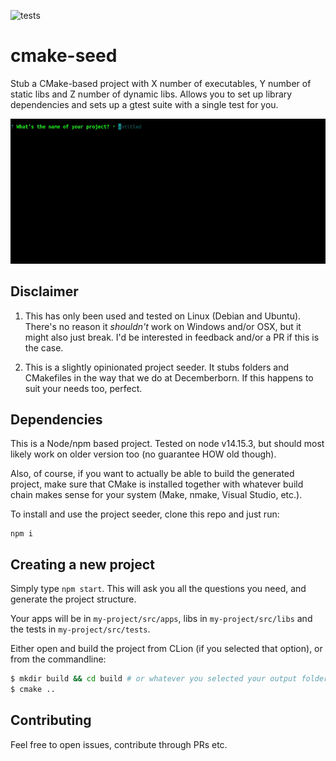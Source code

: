 ![tests](https://github.com/decemberborn/cmake-seed/actions/workflows/node.js.yml/badge.svg)

# cmake-seed

Stub a CMake-based project with X number of executables, Y number of static libs and Z number of dynamic libs.
Allows you to set up library dependencies and sets up a gtest suite with a single test for you.

![demo](./demo.gif)

## Disclaimer

1. This has only been used and tested on Linux (Debian and Ubuntu). There's no reason it *shouldn't* work on Windows and/or OSX, but it might also just break. 
   I'd be interested in feedback and/or a PR if this is the case.
   
2. This is a slightly opinionated project seeder. It stubs folders and CMakefiles in the way that we do at Decemberborn.
   If this happens to suit your needs too, perfect. 

## Dependencies

This is a Node/npm based project. Tested on node v14.15.3, but should most likely work on older version too (no guarantee HOW old though).

Also, of course, if you want to actually be able to build the generated project, make sure that CMake is installed
together with  whatever build chain makes sense for your system (Make, nmake, Visual Studio, etc.).

To install and use the project seeder, clone this repo and just run:

```
npm i
```

## Creating a new project

Simply type `npm start`. This will ask you all the questions you need, and generate the project structure.

Your apps will be in `my-project/src/apps`, libs in `my-project/src/libs` and the tests in `my-project/src/tests`.

Either open and build the project from CLion (if you selected that option), or from the commandline:

```bash
$ mkdir build && cd build # or whatever you selected your output folder to be
$ cmake ..   
```

## Contributing

Feel free to open issues, contribute through PRs etc.
